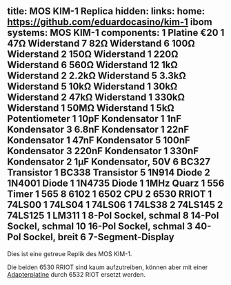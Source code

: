 title: MOS KIM-1 Replica
hidden:
links:
    home: https://github.com/eduardocasino/kim-1
    ibom
systems:
    MOS KIM-1
components:
    1 Platine €20
    1 47Ω Widerstand
    7 82Ω Widerstand
    6 100Ω Widerstand
    2 150Ω Widerstand
    1 220Ω Widerstand
    6 560Ω Widerstand
    12 1kΩ Widerstand
    2 2.2kΩ Widerstand
    5 3.3kΩ Widerstand
    5 10kΩ Widerstand
    1 30kΩ Widerstand
    2 47kΩ Widerstand
    1 330kΩ Widerstand
    1 50MΩ Widerstand
    1 5kΩ Potentiometer
    1 10pF Kondensator
    1 1nF Kondensator
    3 6.8nF Kondensator
    1 22nF Kondensator
    1 47nF Kondensator
    5 100nF Kondensator
    3 220nF Kondensator
    1 330nF Kondensator
    2 1µF Kondensator, 50V
    6 BC327 Transistor
    1 BC338 Transistor
    5 1N914 Diode
    2 1N4001 Diode
    1 1N4735 Diode
    1 1MHz Quarz
    1 556 Timer
    1 565
    8 6102
    1 6502 CPU
    2 6530 RRIOT
    1 74LS00
    1 74LS04
    1 74LS06
    1 74LS38
    2 74LS145
    2 74LS125
    1 LM311
    1 8-Pol Sockel, schmal
    8 14-Pol Sockel, schmal
    10 16-Pol Sockel, schmal
    3 40-Pol Sockel, breit
    6 7-Segment-Display
--- 
Dies ist eine getreue Replik des MOS KIM-1.

Die beiden 6530 RRIOT sind kaum aufzutreiben, können aber mit einer [Adapterplatine](../KIM-1-RIOT-Adapter/) durch 6532 RIOT ersetzt werden.
